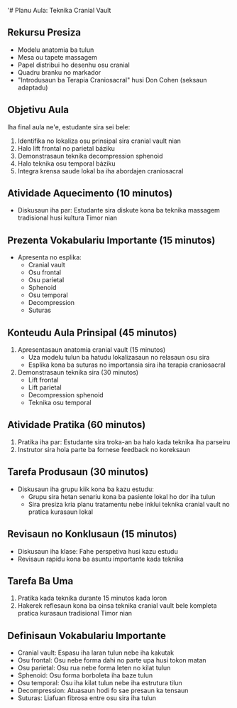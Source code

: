 '# Planu Aula: Teknika Cranial Vault

## Rekursu Presiza
- Modelu anatomia ba tulun
- Mesa ou tapete massagem
- Papel distribui ho desenhu osu cranial
- Quadru branku no markador
- "Introdusaun ba Terapia Craniosacral" husi Don Cohen (seksaun adaptadu)

## Objetivu Aula
Iha final aula ne'e, estudante sira sei bele:
1. Identifika no lokaliza osu prinsipal sira cranial vault nian
2. Halo lift frontal no parietal báziku
3. Demonstrasaun teknika decompression sphenoid
4. Halo teknika osu temporal báziku
5. Integra krensa saude lokal ba iha abordajen craniosacral

## Atividade Aquecimento (10 minutos)
- Diskusaun iha par: Estudante sira diskute kona ba teknika massagem tradisional husi kultura Timor nian

## Prezenta Vokabulariu Importante (15 minutos)
- Apresenta no esplika:
  - Cranial vault
  - Osu frontal
  - Osu parietal
  - Sphenoid
  - Osu temporal
  - Decompression
  - Suturas

## Konteudu Aula Prinsipal (45 minutos)
1. Apresentasaun anatomia cranial vault (15 minutos)
   - Uza modelu tulun ba hatudu lokalizasaun no relasaun osu sira
   - Esplika kona ba suturas no importansia sira iha terapia craniosacral
2. Demonstrasaun teknika sira (30 minutos)
   - Lift frontal
   - Lift parietal
   - Decompression sphenoid
   - Teknika osu temporal

## Atividade Pratika (60 minutos)
1. Pratika iha par: Estudante sira troka-an ba halo kada teknika iha parseiru
2. Instrutor sira hola parte ba fornese feedback no koreksaun

## Tarefa Produsaun (30 minutos)
- Diskusaun iha grupu kiik kona ba kazu estudu:
  - Grupu sira hetan senariu kona ba pasiente lokal ho dor iha tulun
  - Sira presiza kria planu tratamentu nebe inklui teknika cranial vault no pratica kurasaun lokal

## Revisaun no Konklusaun (15 minutos)
- Diskusaun iha klase: Fahe perspetiva husi kazu estudu
- Revisaun rapidu kona ba asuntu importante kada teknika

## Tarefa Ba Uma
1. Pratika kada teknika durante 15 minutos kada loron
2. Hakerek reflesaun kona ba oinsa teknika cranial vault bele kompleta pratica kurasaun tradisional Timor nian

## Definisaun Vokabulariu Importante
- Cranial vault: Espasu iha laran tulun nebe iha kakutak
- Osu frontal: Osu nebe forma dahi no parte upa husi tokon matan
- Osu parietal: Osu rua nebe forma leten no kilat tulun
- Sphenoid: Osu forma borboleta iha baze tulun
- Osu temporal: Osu iha kilat tulun nebe iha estrutura tilun
- Decompression: Atuasaun hodi fo sae presaun ka tensaun
- Suturas: Liafuan fibrosa entre osu sira iha tulun